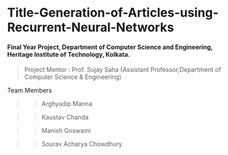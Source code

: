 # Title-Generation-of-Articles-using-Recurrent-Neural-Networks
#### Final Year Project, Department of Computer Science and Engineering, Heritage Institute of Technology, Kolkata.
> Project Mentor : Prof. Sujay Saha (Assistant Professor,Department of Computer Science & Engineering)

Team Members
>> Arghyadip Manna

>> Kaustav Chanda

>> Manish Goswami

>> Sourav Acharya Chowdhury

